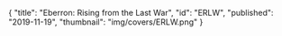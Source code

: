 {
  "title": "Eberron: Rising from the Last War",
  "id": "ERLW",
  "published": "2019-11-19",
  "thumbnail": "img/covers/ERLW.png"
}